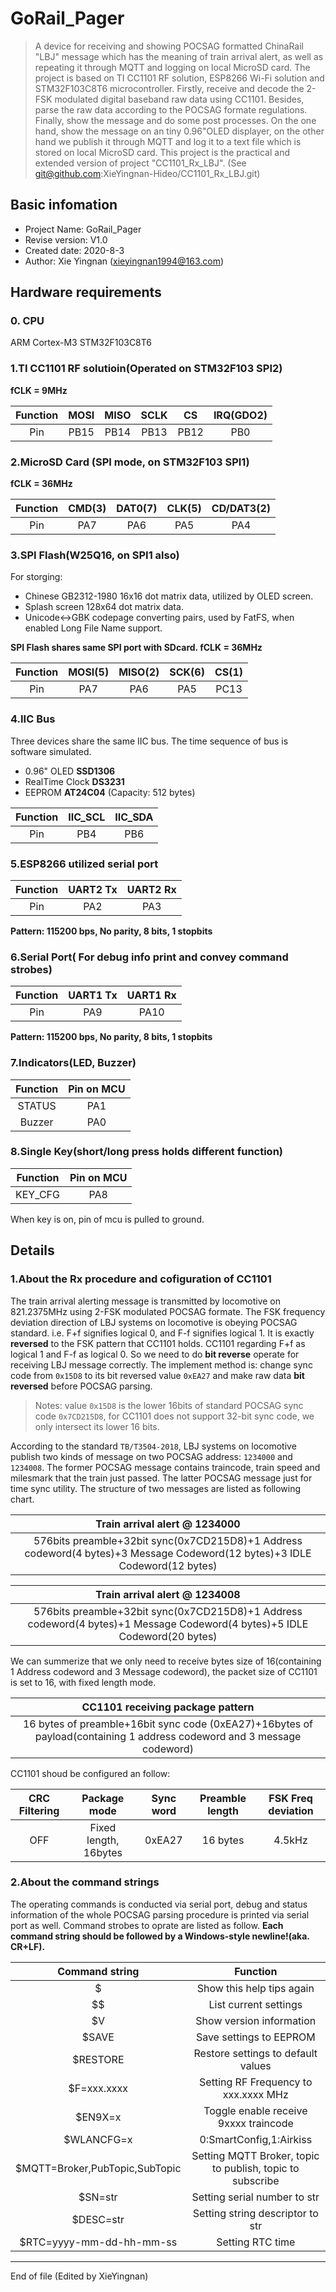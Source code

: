 # GoRail_Pager
> A device for receiving and showing POCSAG formatted ChinaRail "LBJ" message which has the meaning of train arrival alert, as well as repeating it through MQTT and logging on local MicroSD card. The project is based on TI CC1101 RF solution, ESP8266 Wi-Fi solution and STM32F103C8T6 microcontroller. Firstly, receive and decode the 2-FSK modulated digital baseband raw data using CC1101. Besides, parse the raw data according to the POCSAG formate regulations. Finally, show the message and do some post processes. On the one hand, show the message on an tiny 0.96"OLED displayer, on the other hand we publish it through MQTT and log it to a text file which is stored on local MicroSD card. This project is the practical and extended version of project "CC1101_Rx_LBJ".
(See git@github.com:XieYingnan-Hideo/CC1101_Rx_LBJ.git)

## Basic infomation
- Project Name: GoRail_Pager
- Revise version: V1.0
- Created date: 2020-8-3
- Author: Xie Yingnan (xieyingnan1994@163.com)

## Hardware requirements
### 0. CPU
ARM Cortex-M3 STM32F103C8T6
### 1.TI CC1101 RF solutioin(Operated on STM32F103 SPI2)
**fCLK = 9MHz**

| Function | MOSI   | MISO    |SCLK    | CS         | IRQ(GDO2) |
| :------: | :----: | :-----: | :----: | :--------: | :--------:|
| Pin      |  PB15   | PB14   | PB13   | PB12       | PB0       |

### 2.MicroSD Card (SPI mode, on STM32F103 SPI1)
**fCLK = 36MHz**

| Function | CMD(3) | DAT0(7) | CLK(5) | CD/DAT3(2) |
| :------: | :----: | :-----: | :----: | :--------: |
| Pin      |  PA7   | PA6     | PA5    | PA4        |

### 3.SPI Flash(W25Q16, on SPI1 also)
For storging:
- Chinese GB2312-1980 16x16 dot matrix data, utilized by OLED screen.
- Splash screen 128x64 dot matrix data.
- Unicode<->GBK codepage converting pairs, used by FatFS, when
enabled Long File Name support.

**SPI Flash shares same SPI port with SDcard. fCLK = 36MHz**

| Function | MOSI(5) | MISO(2) | SCK(6) | CS(1) |
| :------: | :-----: | :-----: | :----: | :---: |
| Pin      |  PA7    | PA6     | PA5    | PC13  |

### 4.IIC Bus
Three devices share the same IIC bus. The time sequence of bus is software simulated.
- 0.96" OLED **SSD1306**
- RealTime Clock **DS3231**
- EEPROM **AT24C04** (Capacity: 512 bytes)

|  Function |IIC_SCL |  IIC_SDA  |
| :-------: | :-----: | :--------: |
| Pin       | PB4     | PB6       |

### 5.ESP8266 utilized serial port

|  Function |UART2 Tx |  UART2 Rx  |
| :-------: | :-----: | :--------: |
| Pin       | PA2     | PA3       |

**Pattern: 115200 bps, No parity, 8 bits, 1 stopbits**
### 6.Serial Port( For debug info print and convey command strobes)
|  Function |UART1 Tx |  UART1 Rx  |
| :-------: | :-----: | :--------: |
| Pin       | PA9     | PA10       |

**Pattern: 115200 bps, No parity, 8 bits, 1 stopbits**
### 7.Indicators(LED, Buzzer)

|  Function | Pin on MCU  |
| :------------: | :------------: |
| STATUS | PA1  |
| Buzzer | PA0  |
### 8.Single Key(short/long press holds different function)

|  Function | Pin on MCU  |
| :------------: | :------------: |
| KEY_CFG | PA8  |
When key is on, pin of mcu is pulled to ground.
## Details
### 1.About the Rx procedure and cofiguration of CC1101
The train arrival alerting message is transmitted by locomotive on 821.2375MHz using 2-FSK modulated POCSAG formate. The FSK frequency deviation direction of LBJ systems on locomotive is obeying POCSAG standard. i.e. F+f signifies logical 0, and F-f signifies logical 1. It is exactly **reversed** to the FSK pattern that CC1101 holds. CC1101 regarding F+f as logical 1 and F-f as logical 0. So we need to do **bit reverse** operate for receiving LBJ message correctly. The implement method is: change sync code from `0x15D8` to its bit reversed value `0xEA27` and make raw data **bit reversed** before POCSAG parsing.
> Notes: value `0x15D8` is the lower 16bits of standard POCSAG sync code `0x7CD215D8`, for CC1101 does not support 32-bit sync code, we only intersect its lower 16 bits.

According to the standard `TB/T3504-2018`, LBJ systems on locomotive publish two kinds of message on two POCSAG address: `1234000` and `1234008`. The former POCSAG message contains traincode, train speed and milesmark that the train just passed. The latter POCSAG message just for time sync utility. The structure of two messages are listed as following chart.

| Train arrival alert @ 1234000  |
| :------------: |
| 576bits preamble+32bit sync(0x7CD215D8)+1 Address codeword(4 bytes)+3 Message Codeword(12 bytes)+3 IDLE Codeword(12 bytes) |

| Train arrival alert @ 1234008  |
| :------------: |
| 576bits preamble+32bit sync(0x7CD215D8)+1 Address codeword(4 bytes)+1 Message Codeword(4 bytes)+5 IDLE Codeword(20 bytes) |

We can summerize that we only need to receive bytes size of 16(containing 1 Address codeword and 3 Message codeword), the packet size of CC1101 is set to 16, with fixed length mode.

| CC1101 receiving package pattern  |
| :------------: |
| 16 bytes of preamble+16bit sync code (0xEA27)+16bytes of payload(containing 1 address codeword and 3 message codeword) |

CC1101 shoud be configured an follow:

|  CRC Filtering | Package mode  |  Sync word |  Preamble length |  FSK Freq deviation |
| :------------: | :------------: | :------------: | :------------: | :------------: |
|  OFF |  Fixed length, 16bytes |  0xEA27 | 16 bytes  |  4.5kHz |

### 2.About the command strings
The operating commands is conducted via serial port, debug and status information of the whole POCSAG parsing procedure is printed via serial port as well. Command strobes to oprate are listed as follow.
**Each command string should be followed by a Windows-style newline!(aka. CR+LF).**

|Command string|Function |
| :-------: | :-----: |
|$| Show this help tips again |
|$$| List current settings |
|$V| Show version information |
|$SAVE| Save settings to EEPROM |
|$RESTORE| Restore settings to default values|
|$F=xxx.xxxx| Setting RF Frequency to xxx.xxxx MHz |
|$EN9X=x| Toggle enable receive 9xxxx traincode|
|$WLANCFG=x| 0:SmartConfig,1:Airkiss|
|$MQTT=Broker,PubTopic,SubTopic|Setting MQTT Broker, topic to publish, topic to subscribe|
|$SN=str| Setting serial number to str |
|$DESC=str| Setting string descriptor to str |
|$RTC=yyyy-mm-dd-hh-mm-ss| Setting RTC time|

------------

End of file (Edited by XieYingnan)



